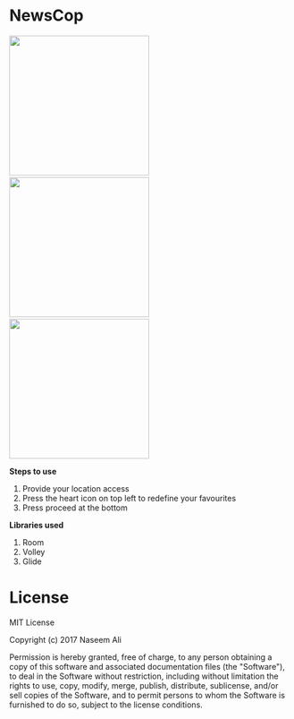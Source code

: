 # NewsCop

<img src="https://raw.githubusercontent.com/naseemali925/NewsCop/master/screenshots/headlines.jpg" width="250">&nbsp;&nbsp;&nbsp;&nbsp;&nbsp;&nbsp;&nbsp;&nbsp;&nbsp;&nbsp;&nbsp;&nbsp;<img src="https://raw.githubusercontent.com/naseemali925/NewsCop/master/screenshots/sources.jpg" width="250">&nbsp;&nbsp;&nbsp;&nbsp;&nbsp;&nbsp;&nbsp;&nbsp;&nbsp;&nbsp;&nbsp;&nbsp;<img src="https://raw.githubusercontent.com/naseemali925/NewsCop/master/screenshots/foryou.jpg" width="250">

**Steps to use**
<ol>
  <li>Provide your location access</li>
  <li>Press the heart icon on top left to redefine your favourites</li>
  <li>Press proceed at the bottom</li>
</ol>

**Libraries used**
<ol>
  <li>Room</li>
  <li>Volley</li>
  <li>Glide</li>
</ol>

# License

MIT License

Copyright (c) 2017 Naseem Ali

Permission is hereby granted, free of charge, to any person obtaining a copy
of this software and associated documentation files (the "Software"), to deal
in the Software without restriction, including without limitation the rights
to use, copy, modify, merge, publish, distribute, sublicense, and/or sell
copies of the Software, and to permit persons to whom the Software is
furnished to do so, subject to the license conditions.
